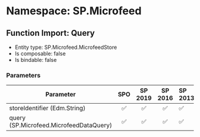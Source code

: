 # Namespace: SP.Microfeed

## Function Import: Query

- Entity type: SP.Microfeed.MicrofeedStore
- Is composable: false
- Is bindable: false

### Parameters

Parameter | SPO | SP 2019 | SP 2016 | SP 2013
----------|:---:|:-------:|:-------:|:-------
storeIdentifier (Edm.String) | ✅ | ✅ | ✅ | ✅
query (SP.Microfeed.MicrofeedDataQuery) | ✅ | ✅ | ✅ | ✅

